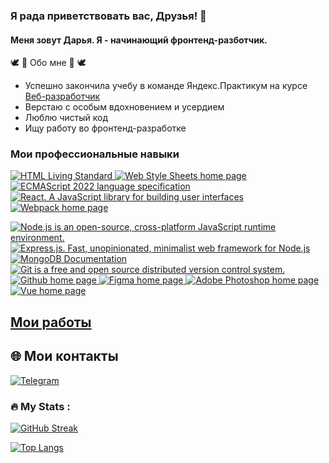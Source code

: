 ### Я рада приветствовать вас, Друзья! 👋
#### Меня зовут Дарья. Я - начинающий фронтенд-разботчик.

🕊  🎀  Обо мне  🎀  🕊
- Успешно закончила учебу в команде Яндекс.Практикум на курсе [Веб-разработчик](https://practicum.yandex.ru/web/)
- Верстаю с особым вдохновением и усердием
- Люблю чистый код
- Ищу работу во фронтенд-разработке

<!-- [![Typing SVG](https://readme-typing-svg.demolab.com?font=Tilt+Prism&weight=900&duration=3000&pause=900&color=1B27C5&background=1CBD2B0B&center=%D0%B8%D1%81%D1%82%D0%B8%D0%BD%D0%BD%D1%8B%D0%B9&vCenter=%D0%B8%D1%81%D1%82%D0%B8%D0%BD%D0%BD%D1%8B%D0%B9&repeat=%D0%B8%D1%81%D1%82%D0%B8%D0%BD%D0%BD%D1%8B%D0%B9&width=357&lines=+%F0%9F%91%8C%F0%9F%91%8C%F0%9F%91%8C+%D0%A7%D1%91%D1%82%D0%BA%D0%B8%D0%B5+%D0%B8+%D0%BF%D0%BE%D0%BD%D1%8F%D1%82%D0%BD%D1%8B%D0%B5+%D0%BF%D0%BB%D0%B0%D0%BD%D1%8B)](https://git.io/typing-svg)

[![Typing SVG](https://readme-typing-svg.demolab.com?font=Tilt+Prism&weight=900&size=23&duration=3000&pause=900&color=C51942&background=1CBD2B0B&center=%D0%B8%D1%81%D1%82%D0%B8%D0%BD%D0%BD%D1%8B%D0%B9&vCenter=%D0%B8%D1%81%D1%82%D0%B8%D0%BD%D0%BD%D1%8B%D0%B9&repeat=%D0%B8%D1%81%D1%82%D0%B8%D0%BD%D0%BD%D1%8B%D0%B9&width=357&lines=+%F0%9F%91%8C%F0%9F%91%8C%F0%9F%91%8C+%D0%91%D0%BE%D0%B3%D0%B0%D1%82%D0%BE%D0%B5+%D0%B2%D0%BE%D0%BE%D0%B1%D1%80%D0%B0%D0%B6%D0%B5%D0%BD%D0%B8%D0%B5)](https://git.io/typing-svg)

[![Typing SVG](https://readme-typing-svg.demolab.com?font=Tilt+Prism&weight=900&size=23&duration=3000&pause=900&color=C57425&background=1CBD2B0B&center=%D0%B8%D1%81%D1%82%D0%B8%D0%BD%D0%BD%D1%8B%D0%B9&vCenter=%D0%B8%D1%81%D1%82%D0%B8%D0%BD%D0%BD%D1%8B%D0%B9&repeat=%D0%B8%D1%81%D1%82%D0%B8%D0%BD%D0%BD%D1%8B%D0%B9&width=357&lines=+%F0%9F%91%8C%F0%9F%91%8C%F0%9F%91%8C+%D0%A7%D1%83%D1%82%D0%BA%D0%BE%D0%B5+%D0%B2%D0%BE%D1%81%D0%BF%D1%80%D0%B8%D1%8F%D1%82%D0%B8%D0%B5)](https://git.io/typing-svg)
 -->

### Мои профессиональные навыки
<p>
    <a href="https://html.spec.whatwg.org/multipage/" >
        <img src="https://img.shields.io/badge/HTML5-informational?style=flat&logo=html5&logoColor=white&labelColor=E34F26&color=4E4E4E" alt="HTML Living Standard" />
    </a>
    <a href="https://www.w3.org/Style/CSS/Overview.ru.html" >
        <img src="https://img.shields.io/badge/CSS3-informational?style=flat&logo=css3&logoColor=white&labelColor=1572B6&color=4E4E4E" alt="Web Style Sheets home page" />
    </a>
       <a href="https://www.ecma-international.org/publications-and-standards/standards/ecma-262/" >
        <img src="https://img.shields.io/badge/JavaScript-informational?style=flat&logo=JavaScript&logoColor=white&labelColor=F7DF1E&color=4E4E4E" alt="ECMAScript 2022 language specification" />
    </a>
    <a href="https://ru.react.js.org/docs/getting-started.html" >
        <img src="https://img.shields.io/badge/React.js-informational?style=flat&logo=React&logoColor=white&labelColor=61dafb&color=4e4e4e" alt="React. A JavaScript library for building user interfaces" />
    </a>
    <a href="https://webpack.js.org" >
        <img src="https://img.shields.io/badge/Webpack-informational?style=flat&logo=webpack&logoColor=white&labelColor=1d78c1&color=4E4E4E" alt="Webpack home page" />
    </a>
</p>
<p>
    <a href="https://nodejs.org/ru/" >
        <img src="https://img.shields.io/badge/Node.js-informational?style=flat&logo=Node.js&logoColor=white&labelColor=6DA55F&color=4E4E4E" alt="Node.js is an open-source, cross-platform JavaScript runtime environment." />
    </a>
 <a href="https://expressjs.com/ru/" >
        <img src="https://img.shields.io/badge/Express.js-informational?style=flat&logo=Express&logoColor=white&labelColor=404D59&color=4E4E4E" alt="Express.js. Fast, unopinionated, minimalist web framework for Node.js" />
    </a>
    <a href="https://www.mongodb.com/docs/" >
        <img src="https://img.shields.io/badge/MongoDB-informational?style=flat&logo=MongoDB&logoColor=white&labelColor=13aa52&color=4E4E4E" alt="MongoDB Documentation" />
    </a>
    <a href="https://git-scm.com/doc" >
        <img src="https://img.shields.io/badge/Git-informational?style=flat&logo=git&logoColor=white&labelColor=F05032&color=4E4E4E" alt="Git is a free and open source distributed version control system." />
    </a>
    <a href="https://github.com" >
        <img src="https://img.shields.io/badge/GitHub-informational?style=flat&logo=GitHub&logoColor=white&labelColor=181717&color=4E4E4E" alt="Github home page" />
    </a>
     <a href="https://www.figma.com" >
        <img src="https://img.shields.io/badge/Figma-informational?style=flat&logo=figma&logoColor=white&labelColor=F24E1E&color=4E4E4E" alt="Figma home page" />
    </a>
    <a href="http://www.adobe.com/ru/products/photoshop/family/" >
        <img src="https://img.shields.io/badge/Photoshop-informational?style=flat&logo=Adobe-Photoshop&logoColor=white&labelColor=31A8FF&color=4E4E4E" alt="Adobe Photoshop home page" />
    </a>
 <a href="https://ru.vuejs.org/" >
  <img src="https://img.shields.io/badge/Vue.js-informational?style=flat&logo=vuedotjs&logoColor=white&labelColor=4fc08d&color=4E4E4E" alt="Vue home page" >
   </a>
  </p>
  
  ## [Мои работы](https://github.com/Krylatka2022?tab=repositories)
  
  ## :globe_with_meridians: Мои контакты

[![Telegram](https://img.shields.io/badge/Telegram-26A5E4?style=for-the-badge&logo=telegram&logoColor=white)](https://t.me/dasha_fr_russia)

 ### :fire: My Stats :
[![GitHub Streak](http://github-readme-streak-stats.herokuapp.com?user=Krylatka2022)](https://git.io/streak-stats)

[![Top Langs](https://github-readme-stats.vercel.app/api/top-langs/?username=Krylatka2022)](https://github.com/anuraghazra/github-readme-stats)
 </p>
<!--
**Krylatka2022/Krylatka2022** is a ✨ _special_ ✨ repository because its `README.md` (this file) appears on your GitHub profile.

Here are some ideas to get you started:

- 🔭 I’m currently working on ...
- 🌱 I’m currently learning ...
- 👯 I’m looking to collaborate on ...
- 🤔 I’m looking for help with ...
- 💬 Ask me about ...
- 📫 How to reach me: ...
- 😄 Pronouns: ...
- ⚡ Fun fact: ...
-->
